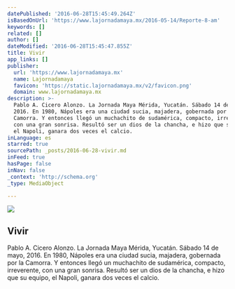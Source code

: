 ```yaml
---
datePublished: '2016-06-28T15:45:49.264Z'
isBasedOnUrl: 'https://www.lajornadamaya.mx/2016-05-14/Reporte-8-am'
keywords: []
related: []
author: []
dateModified: '2016-06-28T15:45:47.855Z'
title: Vivir
app_links: []
publisher:
  url: 'https://www.lajornadamaya.mx'
  name: Lajornadamaya
  favicon: 'https://static.lajornadamaya.mx/v2/favicon.png'
  domain: www.lajornadamaya.mx
description: >-
  Pablo A. Cicero Alonzo. La Jornada Maya Mérida, Yucatán. Sábado 14 de mayo,
  2016. En 1980, Nápoles era una ciudad sucia, majadera, gobernada por la
  Camorra. Y entonces llegó un muchachito de sudamérica, compacto, irreverente,
  con una gran sonrisa. Resultó ser un dios de la chancha, e hizo que su equipo,
  el Napoli, ganara dos veces el calcio.
inLanguage: es
starred: true
sourcePath: _posts/2016-06-28-vivir.md
inFeed: true
hasPage: false
inNav: false
_context: 'http://schema.org'
_type: MediaObject

---
```

<article style=""><img src="https://s3-us-west-2.amazonaws.com/the-grid-img/p/17308162794359cae43c32a1dba4fd5388033a5e.jpg" /><h1>Vivir</h1><p>Pablo A. Cicero Alonzo. La Jornada Maya Mérida, Yucatán. Sábado 14 de mayo, 2016. En 1980, Nápoles era una ciudad sucia, majadera, gobernada por la Camorra. Y entonces llegó un muchachito de sudamérica, compacto, irreverente, con una gran sonrisa. Resultó ser un dios de la chancha, e hizo que su equipo, el Napoli, ganara dos veces el calcio.</p></article>